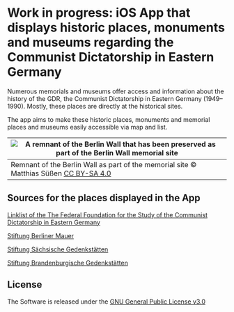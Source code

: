 # Work in progress: iOS App that displays historic places, monuments and museums regarding the Communist Dictatorship in Eastern Germany

Numerous memorials and museums offer access and information about the history of the GDR, the Communist Dictatorship in Eastern Germany (1949–1990). Mostly, these places are directly at the historical sites.

The app aims to make these historic places, monuments and memorial places and museums easily accessible via map and list.

|![A remnant of the Berlin Wall that has been preserved as part of the Berlin Wall memorial site](./PlacesGDR/Assets.xcassets/Berliner-Mauer-Matthias-Süßen-CC-BY-SA-4.imageset/Berliner-Mauer-Matthias-Süßen-CC-BY-SA-4.jpg)|
|---|
|Remnant of the Berlin Wall as part of the memorial site © Matthias Süßen [CC BY-SA 4.0](https://creativecommons.org/licenses/by-sa/4.0)|


## Sources for the places displayed in the App
[Linklist of the The Federal Foundation for the Study of the Communist Dictatorship in Eastern Germany](https://www.bundesstiftung-aufarbeitung.de/de/erinnern/museen-und-gedenkstaetten/linkliste)

[Stiftung Berliner Mauer](https://www.stiftung-berliner-mauer.de)

[Stiftung Sächsische Gedenkstätten](https://www.stsg.de)

[Stiftung Brandenburgische Gedenkstätten](https://www.stiftung-bg.de)

## License 

The Software is released under the [GNU General Public License v3.0](https://github.com/annaneo/placesGDR/blob/main/LICENSE)
